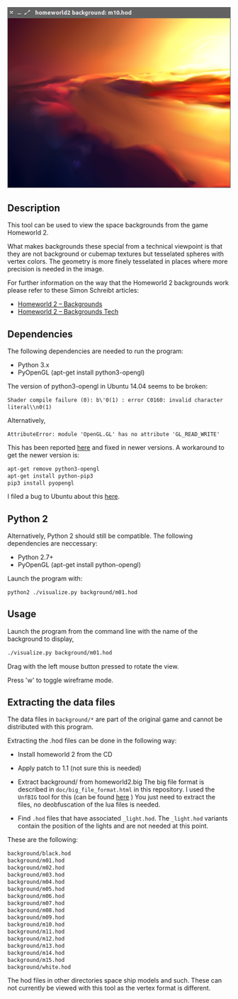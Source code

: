 ![Screenshot](screenshot.png)

Description
-------------

This tool can be used to view the space backgrounds from the game Homeworld 2.

What makes backgrounds these special from a technical viewpoint is that they are not
background or cubemap textures but tesselated spheres with vertex colors. The geometry
is more finely tesselated in places where more precision is needed in the image.

For further information on the way that the Homeworld 2 backgrounds work 
please refer to these Simon Schreibt articles:

- [Homeworld 2 – Backgrounds](http://simonschreibt.de/gat/homeworld-2-backgrounds/)
- [Homeworld 2 – Backgrounds Tech](http://simonschreibt.de/gat/homeworld-2-backgrounds-tech/)

Dependencies
--------------

The following dependencies are needed to run the program:

- Python 3.x
- PyOpenGL (apt-get install python3-opengl)

The version of python3-opengl in Ubuntu 14.04 seems to be broken:

    Shader compile failure (0): b\'0(1) : error C0160: invalid character literal\\n0(1)

Alternatively,

    AttributeError: module 'OpenGL.GL' has no attribute 'GL_READ_WRITE'

This has been reported [here](https://sourceforge.net/p/pyopengl/mailman/pyopengl-users/thread/516CBAB9.5060903@vrplumber.com/)
and fixed in newer versions. A workaround to get the newer version is:

    apt-get remove python3-opengl
    apt-get install python-pip3
    pip3 install pyopengl

I filed a bug to Ubuntu about this [here](https://bugs.launchpad.net/ubuntu/+source/pyopengl/+bug/1573689).

## Python 2

Alternatively, Python 2 should still be compatible. The following dependencies
are neccessary:

- Python 2.7+
- PyOpenGL (apt-get install python-opengl)

Launch the program with:

    python2 ./visualize.py background/m01.hod 

Usage
----------

Launch the program from the command line with the name of the background to display,

```bash
./visualize.py background/m01.hod 
```

Drag with the left mouse button pressed to rotate the view.

Press 'w' to toggle wireframe mode.

Extracting the data files
---------------------------

The data files in `background/*` are part of the original game and cannot be distributed with
this program.

Extracting the .hod files can be done in the following way:

- Install homeworld 2 from the CD

- Apply patch to 1.1 (not sure this is needed)

- Extract background/ from homeworld2.big
  The big file format is described in `doc/big_file_format.html` in this repository.
  I used the `UnfBIG` tool for this (can be found [here](http://www.homeworldaccess.net/downloads.php?cat_id=8&download_id=53) )
  You just need to extract the files, no deobfuscation of the lua files is needed.

- Find `.hod` files that have associated `_light.hod`. The `_light.hod` variants contain the position of the lights and
are not needed at this point.

These are the following:

    background/black.hod
    background/m01.hod
    background/m02.hod
    background/m03.hod
    background/m04.hod
    background/m05.hod
    background/m06.hod
    background/m07.hod
    background/m08.hod
    background/m09.hod
    background/m10.hod
    background/m11.hod
    background/m12.hod
    background/m13.hod
    background/m14.hod
    background/m15.hod
    background/white.hod

The hod files in other directories space ship models and such. These can not currently be viewed with this
tool as the vertex format is different.

